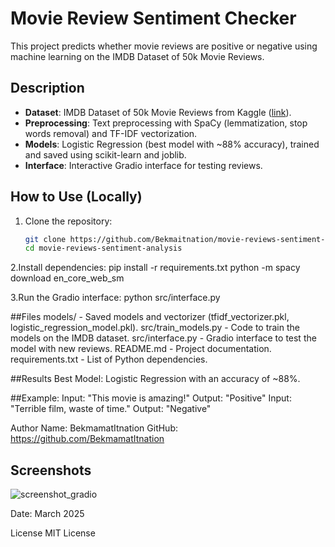 # Movie Review Sentiment Checker

This project predicts whether movie reviews are positive or negative using machine learning on the IMDB Dataset of 50k Movie Reviews.

## Description
- **Dataset**: IMDB Dataset of 50k Movie Reviews from Kaggle ([link](https://www.kaggle.com/datasets/lakshmi25npathi/imdb-dataset-of-50k-movie-reviews)).
- **Preprocessing**: Text preprocessing with SpaCy (lemmatization, stop words removal) and TF-IDF vectorization.
- **Models**: Logistic Regression (best model with ~88% accuracy), trained and saved using scikit-learn and joblib.
- **Interface**: Interactive Gradio interface for testing reviews.

## How to Use (Locally)
1. Clone the repository:
   ```bash
   git clone https://github.com/Bekmaitnation/movie-reviews-sentiment-analysis.git
   cd movie-reviews-sentiment-analysis

2.Install dependencies:
   pip install -r requirements.txt
   python -m spacy download en_core_web_sm

3.Run the Gradio interface:
   python src/interface.py

##Files
models/ - Saved models and vectorizer (tfidf_vectorizer.pkl, logistic_regression_model.pkl).
src/train_models.py - Code to train the models on the IMDB dataset.
src/interface.py - Gradio interface to test the model with new reviews.
README.md - Project documentation.
requirements.txt - List of Python dependencies.

##Results
Best Model: Logistic Regression with an accuracy of ~88%.

##Example:
 Input: "This movie is amazing!"
 Output: "Positive"
 Input: "Terrible film, waste of time."
 Output: "Negative"

Author
Name: BekmamatItnation
GitHub: https://github.com/BekmamatItnation

## Screenshots
![screenshot_gradio](https://github.com/user-attachments/assets/0be04bb5-b6b6-4e09-9780-b3723c2d7027)

Date: March 2025

License
MIT License

